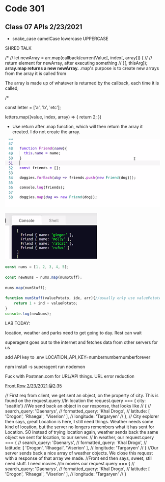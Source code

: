 # Code 301
## Class 07 APIs 2/23/2021


- snake_case camelCase lowercase UPPERCASE


SHRED TALK

/*
// let newArray = arr.map(callback(currentValue[, index[, array]]) {
//   // return element for newArray, after executing something
// }[, thisArg]);
**array.map returns a new newArray.**
.map's purpose is to create new arrays from the array it is called from

The array is made up of whatever is returned by the callback, each time it is called;

/*

const letter = ['a', 'b', 'etc'];

letters.map((value, index, array) => {
  return 2;
})


- Use return after .map function, which will then return the array it created. I do not create the array.

![](/301/assets/2021-02-23-10-52-39.png)

![](/301/assets/2021-02-23-10-53-06.png)

``` javascript
const nums = [1, 2, 3, 4, 5];

const newNums = nums.map(numStuff);

nums.map(numStuff);

function numStuff(valuePotato, idx, arr){//usually only use valuePotato and drop idx and arr
    return 1 + ind + valuePotato;
}
console.log(newNums);
```

LAB TODAY:

location, weather and parks need to get going to day. Rest can wait


superagent goes out to the internet and fetches data from other servers for us

add API key to .env
LOCATION_API_KEY=numbernumbernumberforever 



npm install -s superagent
run nodemon

Fuck with Postman.com for URL/API things. URL error reduction

[Front Row 2/23/2021 @2:35](https://frontrowviews.com/Home/Event/Play/601ca1cae984682d9c247e2d)


// First req from client, we get sent an object, on the property of city. This is found on the request.query
//In location the request.query === { city: 'seattle'}
//We send back an object in our response, that looks like
// {
//     search_query: 'Daenarys',
//     formatted_query: 'Khal Drogo',
//     latitude: [ 'Drogon', 'Rhaegal', 'Viserion' ],
//     longitude: 'Targaryen'
//   },
// City explorer then says, great Location is here, I still need things. Weather needs some kind of location, but the server no longers remembers what it has sent for Location. SO instead of trying location again, weather sends back the same object we sent for location, to our server.
// In weather, our request.query === {
//     search_query: 'Daenarys',
//     formatted_query: 'Khal Drogo',
//     latitude: [ 'Drogon', 'Rhaegal', 'Viserion' ],
//     longitude: 'Targaryen'
//   }
//Our server sends back a nice array of weather objects. We close this request with a response of that array we made.
//Front end then says, sweet, still need stuff. I need movies
//In movies our request.query === {
//     search_query: 'Daenarys',
//     formatted_query: 'Khal Drogo',
//     latitude: [ 'Drogon', 'Rhaegal', 'Viserion' ],
//     longitude: 'Targaryen'
//   }